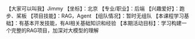 【大家可以叫我】Jimmy
【坐标】：北京
【专业/职业】：后端
【兴趣爱好】：跑步、桨板
【项目技能】：RAG，Agent
【组队情况】：暂时无组队
【本课程学习基础】：有基本开发技能，有AI相关基础知识和经验
【本期活动目标】：学习构建一个完整的RAG项目，加深对大模型的理解
